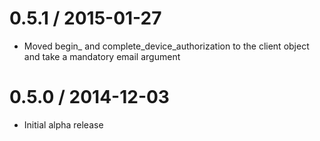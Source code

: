 
0.5.1 / 2015-01-27
==================

  * Moved begin_ and complete_device_authorization to the client object and take a mandatory email argument

0.5.0 / 2014-12-03
==================

  * Initial alpha release

